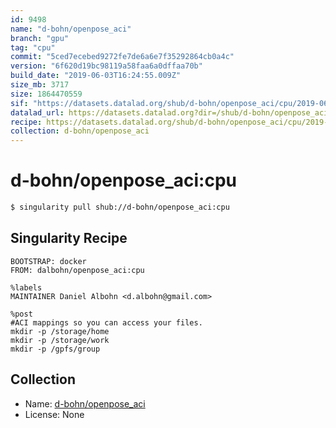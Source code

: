 ```yaml
---
id: 9498
name: "d-bohn/openpose_aci"
branch: "gpu"
tag: "cpu"
commit: "5ced7ecebed9272fe7de6a6e7f35292864cb0a4c"
version: "6f620d19bc98119a58faa6a0dffaa70b"
build_date: "2019-06-03T16:24:55.009Z"
size_mb: 3717
size: 1864470559
sif: "https://datasets.datalad.org/shub/d-bohn/openpose_aci/cpu/2019-06-03-5ced7ece-6f620d19/6f620d19bc98119a58faa6a0dffaa70b.simg"
datalad_url: https://datasets.datalad.org?dir=/shub/d-bohn/openpose_aci/cpu/2019-06-03-5ced7ece-6f620d19/
recipe: https://datasets.datalad.org/shub/d-bohn/openpose_aci/cpu/2019-06-03-5ced7ece-6f620d19/Singularity
collection: d-bohn/openpose_aci
---
```


# d-bohn/openpose_aci:cpu

```bash
$ singularity pull shub://d-bohn/openpose_aci:cpu
```

## Singularity Recipe

```singularity
BOOTSTRAP: docker
FROM: dalbohn/openpose_aci:cpu

%labels
MAINTAINER Daniel Albohn <d.albohn@gmail.com>

%post
#ACI mappings so you can access your files.
mkdir -p /storage/home
mkdir -p /storage/work
mkdir -p /gpfs/group
```

## Collection

 - Name: [d-bohn/openpose_aci](https://github.com/d-bohn/openpose_aci)
 - License: None

